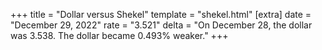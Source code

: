 +++
title = "Dollar versus Shekel"
template = "shekel.html"
[extra]
date = "December 29, 2022"
rate = "3.521"
delta = "On December 28, the dollar was 3.538. The dollar became 0.493% weaker."
+++
